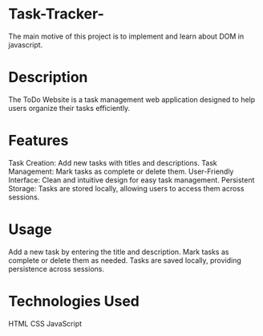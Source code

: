 # Task-Tracker-
The main motive of this project is to implement and learn about DOM in javascript.


# Description
The ToDo Website is a task management web application designed to help users organize their tasks efficiently.

# Features
Task Creation: Add new tasks with titles and descriptions.
Task Management: Mark tasks as complete or delete them.
User-Friendly Interface: Clean and intuitive design for easy task management.
Persistent Storage: Tasks are stored locally, allowing users to access them across sessions.

# Usage
Add a new task by entering the title and description.
Mark tasks as complete or delete them as needed.
Tasks are saved locally, providing persistence across sessions.
# Technologies Used
HTML
CSS
JavaScript

